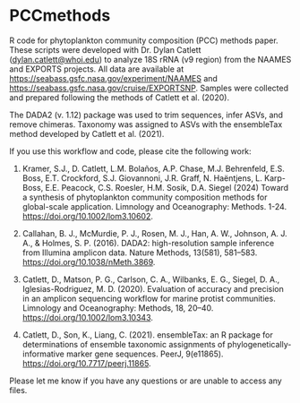# PCCmethods
R code for phytoplankton community composition (PCC) methods paper. These scripts were developed with Dr. Dylan Catlett (dylan.catlett@whoi.edu) to analyze 18S rRNA (v9 region) from the NAAMES and EXPORTS projects. All data are available at https://seabass.gsfc.nasa.gov/experiment/NAAMES and https://seabass.gsfc.nasa.gov/cruise/EXPORTSNP. Samples were collected and prepared following the methods of Catlett et al. (2020).

The DADA2 (v. 1.12) package was used to trim sequences, infer ASVs, and remove chimeras. Taxonomy was assigned to ASVs with the ensembleTax method developed by Catlett et al. (2021).

If you use this workflow and code, please cite the following work: 

1) Kramer, S.J., D. Catlett, L.M. Bolaños, A.P. Chase, M.J. Behrenfeld, E.S. Boss, E.T. Crockford, S.J. Giovannoni, J.R. Graff, N. Haëntjens, L. Karp-Boss, E.E. Peacock, C.S. Roesler, H.M. Sosik, D.A. Siegel (2024) Toward a synthesis of phytoplankton community composition methods for global-scale application. Limnology and Oceanography: Methods. 1-24. https://doi.org/10.1002/lom3.10602.

2) Callahan, B. J., McMurdie, P. J., Rosen, M. J., Han, A. W., Johnson, A. J. A., & Holmes, S. P. (2016). DADA2: high-resolution sample inference from Illumina amplicon data. Nature Methods, 13(581), 581–583. https://doi.org/10.1038/nMeth.3869.

3) Catlett, D., Matson, P. G., Carlson, C. A., Wilbanks, E. G., Siegel, D. A., Iglesias-Rodriguez, M. D. (2020). Evaluation of accuracy and precision in an amplicon sequencing workflow for marine protist communities. Limnology and Oceanography: Methods, 18, 20–40. https://doi.org/10.1002/lom3.10343.

4) Catlett, D., Son, K., Liang, C. (2021). ensembleTax: an R package for determinations of ensemble taxonomic assignments of phylogenetically-informative marker gene sequences. PeerJ, 9(e11865). https://doi.org/10.7717/peerj.11865.

Please let me know if you have any questions or are unable to access any files.
